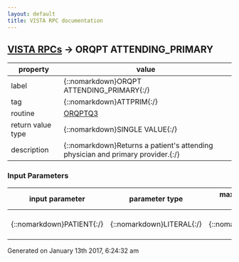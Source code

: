 ```yaml
---
layout: default
title: VISTA RPC documentation
---
```




## [VISTA RPCs](TableOfContent.md) &#8594; ORQPT ATTENDING_PRIMARY 

 property | value 
--- | --- 
 label | {::nomarkdown}ORQPT ATTENDING_PRIMARY{:/}
 tag | {::nomarkdown}ATTPRIM{:/}
 routine | [ORQPTQ3](http://code.osehra.org/dox/Routine_ORQPTQ3_source.html)
 return value type | {::nomarkdown}SINGLE VALUE{:/}
 description | {::nomarkdown}Returns a patient's attending physician and primary provider.{:/}

### Input Parameters

| input parameter | parameter type | maximum data length | required | description | 
| --- | --- | --- | --- | --- | 
| {::nomarkdown}PATIENT{:/} | {::nomarkdown}LITERAL{:/} | {::nomarkdown}16{:/} | {::nomarkdown}true{:/} | {::nomarkdown}Patient identifier from the PATIENT FILE [#2].{:/} | 




 Generated on January 13th 2017, 6:24:32 am